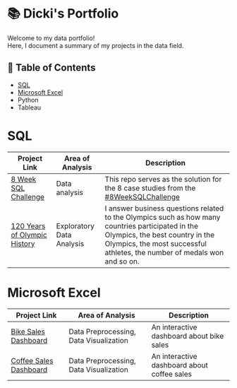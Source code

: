 # 📚 Dicki's Portfolio

Welcome to my data portfolio! <br/>
Here, I document a summary of my projects in the data field.

## 🔖 Table of Contents
- [SQL](#sql)
- [Microsoft Excel](#microsoft-excel)
- Python
- Tableau

# SQL
| Project Link  | Area of Analysis | Description |
| ------------- | ------------- | -------------- |
| [8 Week SQL Challenge](https://github.com/dikfaj/8-Week-SQL-Challenge) | Data analysis | This repo serves as the solution for the 8 case studies from the [#8WeekSQLChallenge](https://8weeksqlchallenge.com/)
|[120 Years of Olympic History](]https://github.com/dikfaj/120-years-of-olympic-history) | Exploratory Data Analysis | I answer business questions related to the Olympics such as how many countries participated in the Olympics, the best country in the Olympics, the most successful athletes, the number of medals won and so on.|

# Microsoft Excel
| Project Link  | Area of Analysis | Description |
| ------------- | ------------- | -------------- |
| [Bike Sales Dashboard](https://github.com/dikfaj/Microsoft-Excel/tree/main/Bike%20Sales%20Dashboard) | Data Preprocessing, Data Visualization | An interactive dashboard about bike sales
| [Coffee Sales Dashboard](https://github.com/dikfaj/Microsoft-Excel/tree/main/Coffee%20Sales%20Dashboard) | Data Preprocessing, Data Visualization | An interactive dashboard about coffee sales

